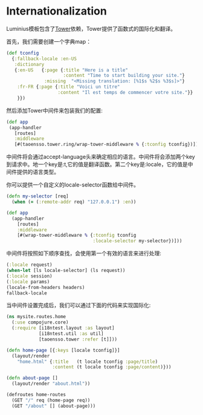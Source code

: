 Internationalization
====================

Luminius模板包含了[Tower](https://github.com/ptaoussanis/tower)依赖，Tower提供了函数式的国际化和翻译。

首先，我们需要创建一个字典map：

```clojure
(def tconfig
  {:fallback-locale :en-US
   :dictionary
   {:en-US   {:page {:title "Here is a title"
                     :content "Time to start building your site."}
              :missing  "<Missing translation: [%1$s %2$s %3$s]>"}
    :fr-FR {:page {:title "Voici un titre"
                   :content "Il est temps de commencer votre site."}}
    }})
```

然后添加Tower中间件来包装我们的配置:

```clojure
(def app
 (app-handler
   [routes]
   :middleware
   [#(taoensso.tower.ring/wrap-tower-middleware % {:tconfig tconfig})]))
```

中间件将会通过accept-language头来确定相应的语言。中间件将会添加两个key到请求中。地一个key是:t,它的值是翻译函数。第二个key是:locale，它的值是中间件提供的语言类型。

你可以提供一个自定义的locale-selector函数给中间件。

```clojure
(defn my-selector [req]
  (when (= (:remote-addr req) "127.0.0.1") :en))

(def app
  (app-handler
    [routes]
    :middleware
    [#(wrap-tower-middleware % {:tconfig tconfig
                                :locale-selector my-selector})]))
```

<!-- more -->

中间件将按照如下顺序查找，会使用第一个有效的语言来进行处理:

```clojure
(:locale request)
(when-let [ls locale-selector] (ls request))
(:locale session)
(:locale params)
(locale-from-headers headers)
fallback-locale
```

当中间件设置完成后，我们可以通过下面的代码来实现国际化:

```clojure
(ns mysite.routes.home
  (:use compojure.core)
  (:require [i18ntest.layout :as layout]
            [i18ntest.util :as util]
            [taoensso.tower :refer [t]]))

(defn home-page [{:keys [locale tconfig]}]
  (layout/render
    "home.html" {:title   (t locale tconfig :page/title)
                 :content (t locale tconfig :page/content)}))

(defn about-page []
  (layout/render "about.html"))

(defroutes home-routes
  (GET "/" req (home-page req))
  (GET "/about" [] (about-page)))
```
